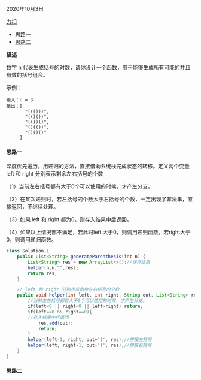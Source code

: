 2020年10月3日

[力扣](https://leetcode-cn.com/problems/generate-parentheses/submissions/)

- [思路一](#思路一)
- [思路二](#思路二)

**描述**

数字 n 代表生成括号的对数，请你设计一个函数，用于能够生成所有可能的并且有效的括号组合。

示例：
```
输入：n = 3
输出：[
       "((()))",
       "(()())",
       "(())()",
       "()(())",
       "()()()"
     ]
```

#### 思路一

深度优先遍历，用递归的方法，直接借助系统栈完成状态的转移。定义两个变量 left 和 right 分别表示剩余左右括号的个数

（1）当前左右括号都有大于0个可以使用的时候，才产生分支。

（2）在某次递归时，若左括号的个数大于右括号的个数，一定出现了非法串，直接返回，不继续处理。

（3）如果 left 和 right 都为0，则存入结果中后返回。

（4）如果以上情况都不满足，若此时left 大于0，则调用递归函数。若right大于0，则调用递归函数。

```java
class Solution {
    public List<String> generateParenthesis(int n) {
        List<String> res = new ArrayList<>();//保存结果
        helper(n,n,"",res);
        return res;
    }

    // left 和 right 分别表示剩余左右括号的个数
    public void helper(int left, int right, String out, List<String> res){
        //当前左右括号都有大于0个可以使用的时候，才产生分支。
        if(left<0 || right<0 || left>right) return;
        if(left==0 && right==0){
        //存入结果中后返回
            res.add(out);
            return;
        }
        helper(left-1, right, out+'(', res);//拼接左括号
        helper(left, right-1, out+')', res);//拼接右括号
    }
}
```

#### 思路二

```java
```
